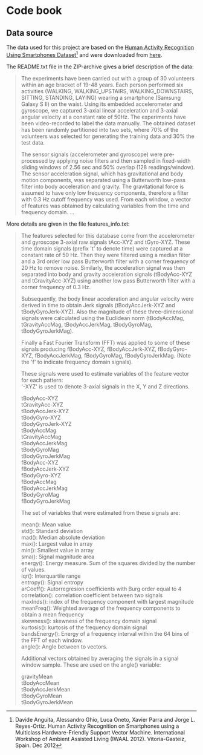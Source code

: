 # Code book

## Data source 
The data used for this project are based on the [Human Activity Recognition Using
Smartphones
Dataset](http://archive.ics.uci.edu/ml/datasets/Human+Activity+Recognition+Using+Smartphones)[^1]
and were downloaded from
[here](https://d396qusza40orc.cloudfront.net/getdata%2Fprojectfiles%2FUCI%20HAR%20Dataset.zip). 

The README.txt file in the ZIP-archive gives a brief description of the data: 

> The experiments have been carried out with a group of 30 volunteers within an age bracket
> of 19-48 years. Each person performed six activities (WALKING, WALKING_UPSTAIRS,
> WALKING_DOWNSTAIRS, SITTING, STANDING, LAYING) wearing a smartphone (Samsung Galaxy S II)
> on the waist. Using its embedded accelerometer and gyroscope, we captured 3-axial linear
> acceleration and 3-axial angular velocity at a constant rate of 50Hz. The experiments have
> been video-recorded to label the data manually. The obtained dataset has been randomly
> partitioned into two sets, where 70% of the volunteers was selected for generating the
> training data and 30% the test data.
>
> The sensor signals (accelerometer and gyroscope) were pre-processed by applying noise
> filters and then sampled in fixed-width sliding windows of 2.56 sec and 50% overlap (128
> readings/window). The sensor acceleration signal, which has gravitational and body motion
> components, was separated using a Butterworth low-pass filter into body acceleration and
> gravity. The gravitational force is assumed to have only low frequency components,
> therefore a filter with 0.3 Hz cutoff frequency was used. From each window, a vector of
> features was obtained by calculating variables from the time and frequency domain. 
> ...

More details are given in the file features_info.txt: 

> The features selected for this database come from the accelerometer and gyroscope 3-axial
> raw signals tAcc-XYZ and tGyro-XYZ. These time domain signals (prefix 't' to denote time)
> were captured at a constant rate of 50 Hz. Then they were filtered using a median filter
> and a 3rd order low pass Butterworth filter with a corner frequency of 20 Hz to remove
> noise. Similarly, the acceleration signal was then separated into body and gravity
> acceleration signals (tBodyAcc-XYZ and tGravityAcc-XYZ) using another low pass Butterworth
> filter with a corner frequency of 0.3 Hz.
>
> Subsequently, the body linear acceleration and angular velocity were derived in time to
> obtain Jerk signals (tBodyAccJerk-XYZ and tBodyGyroJerk-XYZ). Also the magnitude of these
> three-dimensional signals were calculated using the Euclidean norm (tBodyAccMag,
> tGravityAccMag, tBodyAccJerkMag, tBodyGyroMag, tBodyGyroJerkMag).
>
> Finally a Fast Fourier Transform (FFT) was applied to some of these signals producing
> fBodyAcc-XYZ, fBodyAccJerk-XYZ, fBodyGyro-XYZ, fBodyAccJerkMag, fBodyGyroMag,
> fBodyGyroJerkMag. (Note the 'f' to indicate frequency domain signals).
>
> These signals were used to estimate variables of the feature vector for each pattern:  
> '-XYZ' is used to denote 3-axial signals in the X, Y and Z directions.
>
> tBodyAcc-XYZ  
> tGravityAcc-XYZ  
> tBodyAccJerk-XYZ  
> tBodyGyro-XYZ  
> tBodyGyroJerk-XYZ  
> tBodyAccMag  
> tGravityAccMag  
> tBodyAccJerkMag  
> tBodyGyroMag  
> tBodyGyroJerkMag  
> fBodyAcc-XYZ  
> fBodyAccJerk-XYZ  
> fBodyGyro-XYZ  
> fBodyAccMag  
> fBodyAccJerkMag  
> fBodyGyroMag  
> fBodyGyroJerkMag  
>
> The set of variables that were estimated from these signals are: 
>
> mean(): Mean value  
> std(): Standard deviation  
> mad(): Median absolute deviation   
> max(): Largest value in array  
> min(): Smallest value in array  
> sma(): Signal magnitude area  
> energy(): Energy measure. Sum of the squares divided by the number of values.   
> iqr(): Interquartile range   
> entropy(): Signal entropy  
> arCoeff(): Autorregresion coefficients with Burg order equal to 4  
> correlation(): correlation coefficient between two signals  
> maxInds(): index of the frequency component with largest magnitude  
> meanFreq(): Weighted average of the frequency components to obtain a mean frequency  
> skewness(): skewness of the frequency domain signal   
> kurtosis(): kurtosis of the frequency domain signal   
> bandsEnergy(): Energy of a frequency interval within the 64 bins of the FFT of each
> window.  
> angle(): Angle between to vectors.  
>
> Additional vectors obtained by averaging the signals in a signal window sample. These are used on the angle() variable:
>
> gravityMean  
> tBodyAccMean  
> tBodyAccJerkMean  
> tBodyGyroMean  
> tBodyGyroJerkMean  




[^1]: Davide Anguita, Alessandro Ghio, Luca Oneto, Xavier Parra and Jorge L. Reyes-Ortiz. Human Activity Recognition on Smartphones using a Multiclass Hardware-Friendly Support Vector Machine. International Workshop of Ambient Assisted Living (IWAAL 2012). Vitoria-Gasteiz, Spain. Dec 2012
